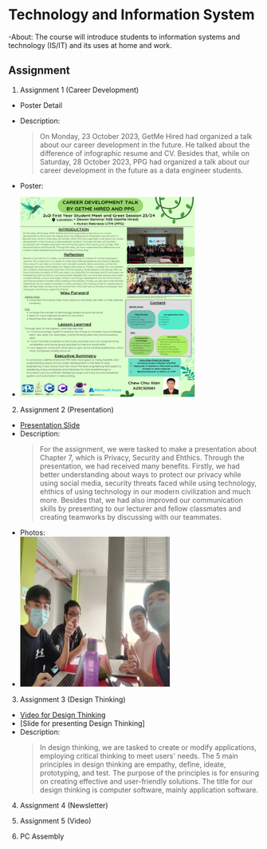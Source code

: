 # Technology and Information System
-About: The course will introduce students to information systems and technology (IS/IT) and its uses at home and work.

## **Assignment**
1) Assignment 1 (Career Development)
- Poster Detail
- Description:
  > On Monday, 23 October 2023, GetMe Hired had organized a talk about our career
development in the future. He talked about the difference of infographic resume and CV.
Besides that, while on Saturday, 28 October 2023, PPG had organized a talk about our career
development in the future as a data engineer students.

- Poster:
- <img src="/image/poster.png" height=400 width=350> 
2) Assignment 2 (Presentation)
- [Presentation Slide](https://drive.google.com/file/d/1xTrJZGQe1PjWYymB2eztPliefIQKypp_/view?usp=drive_link)
- Description:
  > For the assignment, we were tasked to make a presentation about Chapter 7, which is Privacy, Security and Ehthics. Through the presentation, we had received many benefits. Firstly, we had better understanding about ways to protect our privacy while using social media, security threats faced while using technology, ehthics of using technology in our modern civilization and much more. Besides that, we had also improved our communication skills by presenting to our lecturer and fellow classmates and creating teamworks by discussing with our teammates.
- Photos:
- <img src="/image/DiscussionProof.jpeg" height=300 width=300> 
3) Assignment 3 (Design Thinking)
- [Video for Design Thinking](https://www.youtube.com/watch?v=AEObz1Dx_Mo)
- [Slide for presenting Design Thinking]
- Description:
  > In design thinking, we are tasked to create or modify applications, employing critical thinking to meet users' needs. The 5 main principles in design thinking are empathy, define, ideate, prototyping, and test. The purpose of the principles is for ensuring on creating effective and user-friendly solutions. The title for our design thinking is computer software, mainly application software.

4) Assignment 4 (Newsletter)

5) Assignment 5 (Video)

6) PC Assembly
